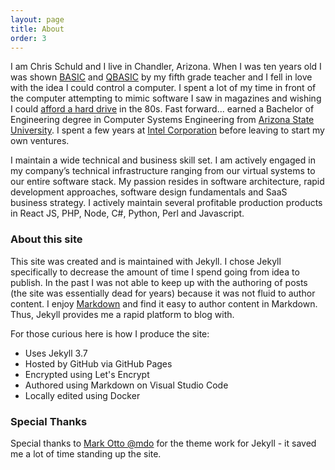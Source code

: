 ```yaml
---
layout: page
title: About
order: 3
---
```


I am Chris Schuld and I live in Chandler, Arizona.  When I was ten years old I was shown [BASIC](https://en.wikipedia.org/wiki/BASIC) and [QBASIC](https://en.wikipedia.org/wiki/QBasic) by my fifth grade teacher and I fell in love with the idea I could control a computer.  I spent a lot of my time in front of the computer attempting to mimic software I saw in magazines and wishing I could [afford a hard drive](https://www.pcworld.com/article/127105/article.html) in the 80s.  Fast forward... earned a Bachelor of Engineering degree in Computer Systems Engineering from [Arizona State University](https://engineering.asu.edu/). I spent a few years at [Intel Corporation](https://intel.com/) before leaving to start my own ventures.

I maintain a wide technical and business skill set. I am actively engaged in my company’s technical infrastructure ranging from our virtual systems to our entire software stack.  My passion resides in software architecture, rapid development approaches, software design fundamentals and SaaS business strategy. I actively maintain several profitable production products in React JS, PHP, Node, C#, Python, Perl and Javascript.

### About this site

This site was created and is maintained with Jekyll.  I chose Jekyll specifically to decrease the amount of time I spend going from idea to publish.  In the past I was not able to keep up with the authoring of posts (the site was essentially dead for years) because it was not fluid to author content.  I enjoy [Markdown](https://en.wikipedia.org/wiki/Markdown) and find it easy to author content in Markdown.  Thus, Jekyll provides me a rapid platform to blog with.

For those curious here is how I produce the site:
+ Uses Jekyll 3.7
+ Hosted by GitHub via GitHub Pages
+ Encrypted using Let's Encrypt
+ Authored using Markdown on Visual Studio Code
+ Locally edited using Docker

### Special Thanks
Special thanks to [Mark Otto @mdo](https://twitter.com/mdo) for the theme work for Jekyll - it saved me a lot of time standing up the site.
